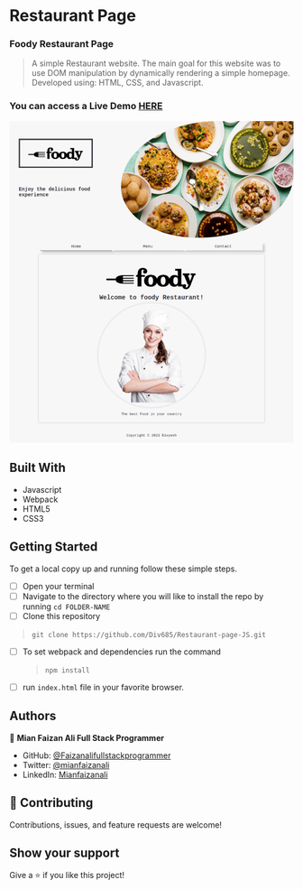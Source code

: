 # Restaurant Page 

### Foody Restaurant Page

> A simple Restaurant website. The main goal for this website was to use DOM manipulation by dynamically rendering a simple homepage. Developed using: HTML, CSS, and Javascript.


### You can access a Live Demo [HERE](https://unruffled-ride-1dea3e.netlify.app/)

![Screenshot](./screencapture.png)

## Built With

- Javascript
- Webpack
- HTML5
- CSS3

## Getting Started

To get a local copy up and running follow these simple steps.

- [ ] Open your terminal
- [ ]  Navigate to the directory where you will like to install the repo by running `cd FOLDER-NAME` 
- [ ] Clone this repository
 > `git clone https://github.com/Div685/Restaurant-page-JS.git`
- [ ] To set webpack and dependencies run the command
  > `npm install`
 - [ ] run `index.html` file in your favorite browser.

 
## Authors

👤 **Mian Faizan Ali Full Stack Programmer**

- GitHub: [@Faizanalifullstackprogrammer](https://github.com/Faizanalifullstackprogrammer)
- Twitter: [@mianfaizanali](https://twitter.com/mianfaizanali)
- LinkedIn: [Mianfaizanali](https://pk.linkedin.com/in/mianfaizanali)


## 🤝 Contributing

Contributions, issues, and feature requests are welcome!


## Show your support

Give a ⭐️ if you like this project!
